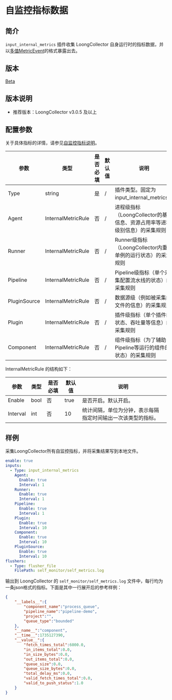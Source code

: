 # 自监控指标数据

## 简介

`input_internal_metrics` 插件收集 LoongCollector 自身运行时的指标数据，并以[多值MetricEvent](../../../developer-guide/data-model-cpp.md)的格式暴露出去。

## 版本

[Beta](../../stability-level.md)

## 版本说明

* 推荐版本：LoongCollector v3.0.5 及以上

## 配置参数

关于具体指标的详情，请参见[自监控指标说明](../../../developer-guide/self-monitor/metrics/internal-metrics-description.md)。

|  **参数**  |  **类型**  |  **是否必填**  |  **默认值**  |  **说明**  |
| --- | --- | --- | --- | --- |
|  Type  |  string  |  是  |  /  |  插件类型。固定为input\_internal\_metrics。  |
|  Agent  |  InternalMetricRule  |  否  |  /  |  进程级指标（LoongCollector的基本信息、资源占用率等进程级别信息）的采集规则  |
|  Runner  |  InternalMetricRule  |  否  |  /  |  Runner级指标（LoongCollector内重要单例的运行状态）的采集规则  |
|  Pipeline  |  InternalMetricRule  |  否  |  /  |  Pipeline级指标（单个采集配置流水线的状态）的采集规则  |
|  PluginSource  |  InternalMetricRule  |  否  |  /  |  数据源级（例如被采集的文件的信息）的采集规则  |
|  Plugin  |  InternalMetricRule  |  否  |  /  |  插件级指标（单个插件的状态、吞吐量等信息）的采集规则  |
|  Component  |  InternalMetricRule  |  否  |  /  |  组件级指标（为了辅助Pipeline等运行的组件的状态）的采集规则  |

InternalMetricRule 的结构如下：

|  **参数**  |  **类型**  |  **是否必填**  |  **默认值**  |  **说明**  |
| --- | --- | --- | --- | --- |
|  Enable  |  bool  |  否  |  true  |  是否开启。默认开启。  |
|  Interval  |  int  |  否  |  10  |  统计间隔，单位为分钟，表示每隔指定时间输出一次该类型的指标。  |

## 样例

采集LoongCollector所有自监控指标，并将采集结果写到本地文件。

``` yaml
enable: true
inputs:
  - Type: input_internal_metrics
    Agent:
      Enable: true
      Interval: 1
    Runner:
      Enable: true
      Interval: 1
    Pipeline:
      Enable: true
      Interval: 1
    Plugin:
      Enable: true
      Interval: 10
    Component:
      Enable: true
      Interval: 10
    PluginSource:
      Enable: true
      Interval: 10
flushers:
  - Type: flusher_file
    FilePath: self_monitor/self_metrics.log
```

输出到 LoongCollector 的 `self_monitor/self_metrics.log` 文件中，每行均为一条json格式的指标。下面是其中一行展开后的参考样例：

```json
{
    "__labels__":{
        "component_name":"process_queue",
        "pipeline_name":"pipeline-demo",
        "project":"",
        "queue_type":"bounded"
    },
    "__name__":"component",
    "__time__":1735127390,
    "__value__":{
        "fetch_times_total":6000.0,
        "in_items_total":0.0,
        "in_size_bytes":0.0,
        "out_items_total":0.0,
        "queue_size":0.0,
        "queue_size_bytes":0.0,
        "total_delay_ms":0.0,
        "valid_fetch_times_total":0.0,
        "valid_to_push_status":1.0
    }
}
```
